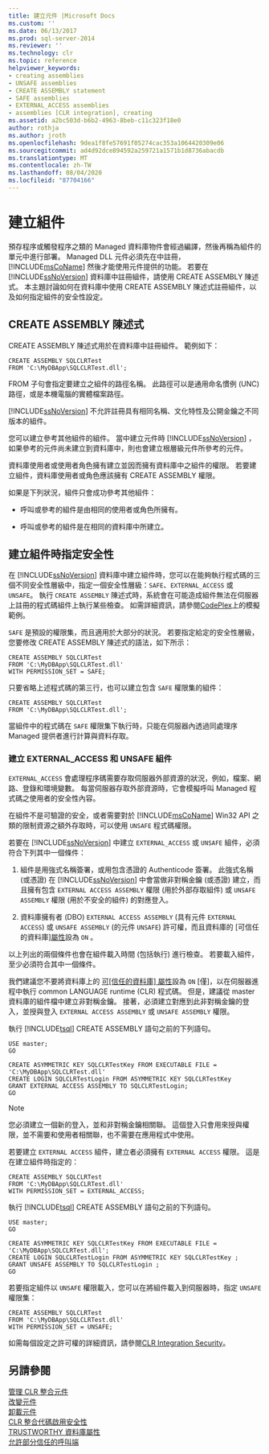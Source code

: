 ```yaml
---
title: 建立元件 |Microsoft Docs
ms.custom: ''
ms.date: 06/13/2017
ms.prod: sql-server-2014
ms.reviewer: ''
ms.technology: clr
ms.topic: reference
helpviewer_keywords:
- creating assemblies
- UNSAFE assemblies
- CREATE ASSEMBLY statement
- SAFE assemblies
- EXTERNAL_ACCESS assemblies
- assemblies [CLR integration], creating
ms.assetid: a2bc503d-b6b2-4963-8beb-c11c323f18e0
author: rothja
ms.author: jroth
ms.openlocfilehash: 9dea1f8fe57691f05274cac353a1064420309e06
ms.sourcegitcommit: ad4d92dce894592a259721a1571b1d8736abacdb
ms.translationtype: MT
ms.contentlocale: zh-TW
ms.lasthandoff: 08/04/2020
ms.locfileid: "87704166"
---
```

# <a name="creating-an-assembly"></a>建立組件
  預存程序或觸發程序之類的 Managed 資料庫物件會經過編譯，然後再稱為組件的單元中進行部署。 Managed DLL 元件必須先在中註冊， [!INCLUDE[msCoName](../../../includes/ssnoversion-md.md)] 然後才能使用元件提供的功能。 若要在 [!INCLUDE[ssNoVersion](../../../includes/ssnoversion-md.md)] 資料庫中註冊組件，請使用 CREATE ASSEMBLY 陳述式。 本主題討論如何在資料庫中使用 CREATE ASSEMBLY 陳述式註冊組件，以及如何指定組件的安全性設定。  
  
## <a name="the-create-assembly-statement"></a>CREATE ASSEMBLY 陳述式  
 CREATE ASSEMBLY 陳述式用於在資料庫中註冊組件。 範例如下：  
  
```  
CREATE ASSEMBLY SQLCLRTest  
FROM 'C:\MyDBApp\SQLCLRTest.dll';  
```  
  
 FROM 子句會指定要建立之組件的路徑名稱。 此路徑可以是通用命名慣例 (UNC) 路徑，或是本機電腦的實體檔案路徑。  
  
 [!INCLUDE[ssNoVersion](../../../includes/ssnoversion-md.md)] 不允許註冊具有相同名稱、文化特性及公開金鑰之不同版本的組件。  
  
 您可以建立參考其他組件的組件。 當中建立元件時 [!INCLUDE[ssNoVersion](../../../includes/ssnoversion-md.md)] ，如果參考的元件尚未建立到資料庫中，則也會建立根層級元件所參考的元件。  
  
 資料庫使用者或使用者角色擁有建立並因而擁有資料庫中之組件的權限。 若要建立組件，資料庫使用者或角色應該擁有 CREATE ASSEMBLY 權限。  
  
 如果是下列狀況，組件只會成功參考其他組件：  
  
-   呼叫或參考的組件是由相同的使用者或角色所擁有。  
  
-   呼叫或參考的組件是在相同的資料庫中所建立。  
  
## <a name="specifying-security-when-creating-assemblies"></a>建立組件時指定安全性  
 在 [!INCLUDE[ssNoVersion](../../../includes/ssnoversion-md.md)] 資料庫中建立組件時，您可以在能夠執行程式碼的三個不同安全性層級中，指定一個安全性層級：`SAFE`、`EXTERNAL_ACCESS` 或 `UNSAFE`。 執行 `CREATE ASSEMBLY` 陳述式時，系統會在可能造成組件無法在伺服器上註冊的程式碼組件上執行某些檢查。 如需詳細資訊，請參閱[CodePlex](https://msftengprodsamples.codeplex.com/)上的模擬範例。  
  
 `SAFE` 是預設的權限集，而且適用於大部分的狀況。 若要指定給定的安全性層級，您要修改 CREATE ASSEMBLY 陳述式的語法，如下所示：  
  
```  
CREATE ASSEMBLY SQLCLRTest  
FROM 'C:\MyDBApp\SQLCLRTest.dll'  
WITH PERMISSION_SET = SAFE;  
```  
  
 只要省略上述程式碼的第三行，也可以建立包含 `SAFE` 權限集的組件：  
  
```  
CREATE ASSEMBLY SQLCLRTest  
FROM 'C:\MyDBApp\SQLCLRTest.dll';  
```  
  
 當組件中的程式碼在 `SAFE` 權限集下執行時，只能在伺服器內透過同處理序 Managed 提供者進行計算與資料存取。  
  
### <a name="creating-external_access-and-unsafe-assemblies"></a>建立 EXTERNAL_ACCESS 和 UNSAFE 組件  
 `EXTERNAL_ACCESS` 會處理程序碼需要存取伺服器外部資源的狀況，例如，檔案、網路、登錄和環境變數。 每當伺服器存取外部資源時，它會模擬呼叫 Managed 程式碼之使用者的安全性內容。  
  
 在組件不是可驗證的安全，或者需要對於 [!INCLUDE[msCoName](../../../includes/msconame-md.md)] Win32 API 之類的限制資源之額外存取時，可以使用 `UNSAFE` 程式碼權限。  
  
 若要在 [!INCLUDE[ssNoVersion](../../../includes/ssnoversion-md.md)] 中建立 `EXTERNAL_ACCESS` 或 `UNSAFE` 組件，必須符合下列其中一個條件：  
  
1.  組件是用強式名稱簽署，或用包含憑證的 Authenticode 簽署。 此強式名稱 (或憑證) 在 [!INCLUDE[ssNoVersion](../../../includes/ssnoversion-md.md)] 中會當做非對稱金鑰 (或憑證) 建立，而且擁有包含 `EXTERNAL ACCESS ASSEMBLY` 權限 (用於外部存取組件) 或 `UNSAFE ASSEMBLY` 權限 (用於不安全的組件) 的對應登入。  
  
2.  資料庫擁有者 (DBO) `EXTERNAL ACCESS ASSEMBLY` (具有元件 `EXTERNAL ACCESS`) 或 `UNSAFE ASSEMBLY` (的元件 `UNSAFE`) 許可權，而且資料庫的 [可信任的資料庫][屬性](../../security/trustworthy-database-property.md)設為 `ON` 。  
  
 以上列出的兩個條件也會在組件載入時間 (包括執行) 進行檢查。 若要載入組件，至少必須符合其中一個條件。  
  
 我們建議您不要將資料庫上的 [可[信任的資料庫] 屬性](../../security/trustworthy-database-property.md)設為 `ON` [僅]，以在伺服器進程中執行 common LANGUAGE runtime (CLR) 程式碼。 但是，建議從 master 資料庫的組件檔中建立非對稱金鑰。 接著，必須建立對應到此非對稱金鑰的登入，並授與登入 `EXTERNAL ACCESS ASSEMBLY` 或 `UNSAFE ASSEMBLY` 權限。  
  
 執行 [!INCLUDE[tsql](../../../includes/tsql-md.md)] CREATE ASSEMBLY 語句之前的下列語句。  
  
```  
USE master;   
GO    
  
CREATE ASYMMETRIC KEY SQLCLRTestKey FROM EXECUTABLE FILE = 'C:\MyDBApp\SQLCLRTest.dll'     
CREATE LOGIN SQLCLRTestLogin FROM ASYMMETRIC KEY SQLCLRTestKey     
GRANT EXTERNAL ACCESS ASSEMBLY TO SQLCLRTestLogin;   
GO   
```  
  
> [!NOTE]  
>  您必須建立一個新的登入，並和非對稱金鑰相關聯。 這個登入只會用來授與權限，並不需要和使用者相關聯，也不需要在應用程式中使用。  
  
 若要建立 `EXTERNAL ACCESS` 組件，建立者必須擁有 `EXTERNAL ACCESS` 權限。 這是在建立組件時指定的：  
  
```  
CREATE ASSEMBLY SQLCLRTest  
FROM 'C:\MyDBApp\SQLCLRTest.dll'  
WITH PERMISSION_SET = EXTERNAL_ACCESS;  
```  
  
 執行 [!INCLUDE[tsql](../../../includes/tsql-md.md)] CREATE ASSEMBLY 語句之前的下列語句。  
  
```  
USE master;   
GO    
  
CREATE ASYMMETRIC KEY SQLCLRTestKey FROM EXECUTABLE FILE = 'C:\MyDBApp\SQLCLRTest.dll';     
CREATE LOGIN SQLCLRTestLogin FROM ASYMMETRIC KEY SQLCLRTestKey ;    
GRANT UNSAFE ASSEMBLY TO SQLCLRTestLogin ;  
GO  
```  
  
 若要指定組件以 `UNSAFE` 權限載入，您可以在將組件載入到伺服器時，指定 `UNSAFE` 權限集：  
  
```  
CREATE ASSEMBLY SQLCLRTest  
FROM 'C:\MyDBApp\SQLCLRTest.dll'  
WITH PERMISSION_SET = UNSAFE;  
```  
  
 如需每個設定之許可權的詳細資訊，請參閱[CLR Integration Security](../security/clr-integration-security.md)。  
  
## <a name="see-also"></a>另請參閱  
 [管理 CLR 整合元件](managing-clr-integration-assemblies.md)   
 [改變元件](altering-an-assembly.md)   
 [卸載元件](dropping-an-assembly.md)   
 [CLR 整合代碼啟用安全性](../security/clr-integration-code-access-security.md)   
 [TRUSTWORTHY 資料庫屬性](../../security/trustworthy-database-property.md)   
 [允許部分信任的呼叫端](../../../database-engine/dev-guide/allowing-partially-trusted-callers.md)  
  
